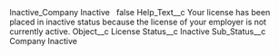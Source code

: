 <?xml version="1.0" encoding="UTF-8"?>
<CustomMetadata xmlns="http://soap.sforce.com/2006/04/metadata" xmlns:xsi="http://www.w3.org/2001/XMLSchema-instance" xmlns:xsd="http://www.w3.org/2001/XMLSchema">
    <label>Inactive_Company Inactive  </label>
    <protected>false</protected>
    <values>
        <field>Help_Text__c</field>
        <value xsi:type="xsd:string">Your license has been placed in inactive status because the license of your employer is not currently active.</value>
    </values>
    <values>
        <field>Object__c</field>
        <value xsi:type="xsd:string">License</value>
    </values>
    <values>
        <field>Status__c</field>
        <value xsi:type="xsd:string">Inactive</value>
    </values>
    <values>
        <field>Sub_Status__c</field>
        <value xsi:type="xsd:string">Company Inactive</value>
    </values>
</CustomMetadata>
